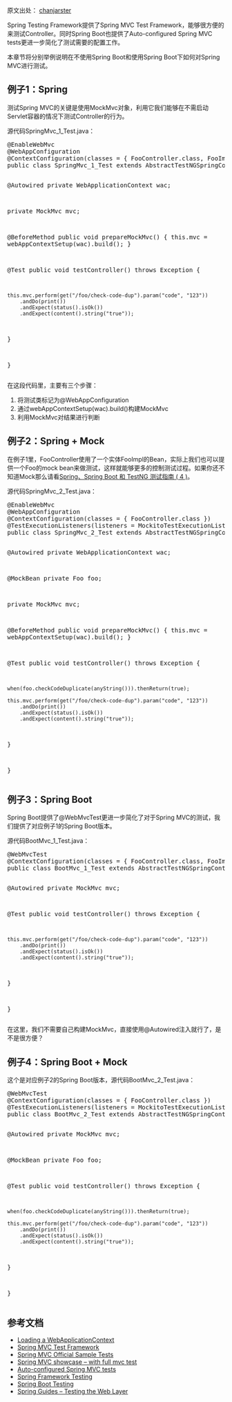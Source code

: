 <div class="entry"> 
 <div class="copyright-area">
  原文出处： 
  <a ref="nofollow" target="_blank" href="https://github.com/chanjarster/spring-test-examples">chanjarster</a>
 </div> 
 <p>Spring Testing Framework提供了Spring MVC Test Framework，能够很方便的来测试Controller。同时Spring Boot也提供了Auto-configured Spring MVC tests更进一步简化了测试需要的配置工作。</p> 
 <p>本章节将分别举例说明在不使用Spring Boot和使用Spring Boot下如何对Spring MVC进行测试。</p> 
 <h2>例子1：Spring</h2> 
 <p>测试Spring MVC的关键是使用MockMvc对象，利用它我们能够在不需启动Servlet容器的情况下测试Controller的行为。</p> 
 <p>源代码SpringMvc_1_Test.java：</p> 
 <pre class="brush: java; gutter: true">@EnableWebMvc
@WebAppConfiguration
@ContextConfiguration(classes = { FooController.class, FooImpl.class })
public class SpringMvc_1_Test extends AbstractTestNGSpringContextTests {

  @Autowired
  private WebApplicationContext wac;

  private MockMvc mvc;

  @BeforeMethod
  public void prepareMockMvc() {
    this.mvc = webAppContextSetup(wac).build();
  }

  @Test
  public void testController() throws Exception {

    this.mvc.perform(get("/foo/check-code-dup").param("code", "123"))
        .andDo(print())
        .andExpect(status().isOk())
        .andExpect(content().string("true"));

  }

}</pre> 
 <p>在这段代码里，主要有三个步骤：</p> 
 <ol> 
  <li>将测试类标记为@WebAppConfiguration</li> 
  <li>通过webAppContextSetup(wac).build()构建MockMvc</li> 
  <li>利用MockMvc对结果进行判断</li> 
 </ol> 
 <h2>例子2：Spring + Mock</h2> 
 <p>在例子1里，FooController使用了一个实体FooImpl的Bean，实际上我们也可以提供一个Foo的mock bean来做测试，这样就能够更多的控制测试过程。如果你还不知道Mock那么请看<a title="Spring、Spring Boot 和 TestNG 测试指南 ( 4 )" href="http://www.importnew.com/27538.html">Spring、Spring Boot 和 TestNG 测试指南 ( 4 )</a>。</p> 
 <p>源代码SpringMvc_2_Test.java：</p> 
 <pre class="brush: java; gutter: true">@EnableWebMvc
@WebAppConfiguration
@ContextConfiguration(classes = { FooController.class })
@TestExecutionListeners(listeners = MockitoTestExecutionListener.class)
public class SpringMvc_2_Test extends AbstractTestNGSpringContextTests {

  @Autowired
  private WebApplicationContext wac;

  @MockBean
  private Foo foo;

  private MockMvc mvc;

  @BeforeMethod
  public void prepareMockMvc() {
    this.mvc = webAppContextSetup(wac).build();
  }

  @Test
  public void testController() throws Exception {

    when(foo.checkCodeDuplicate(anyString())).thenReturn(true);

    this.mvc.perform(get("/foo/check-code-dup").param("code", "123"))
        .andDo(print())
        .andExpect(status().isOk())
        .andExpect(content().string("true"));

  }

}</pre> 
 <h2>例子3：Spring Boot</h2> 
 <p>Spring Boot提供了@WebMvcTest更进一步简化了对于Spring MVC的测试，我们提供了对应例子1的Spring Boot版本。</p> 
 <p>源代码BootMvc_1_Test.java：</p> 
 <pre class="brush: java; gutter: true">@WebMvcTest
@ContextConfiguration(classes = { FooController.class, FooImpl.class })
public class BootMvc_1_Test extends AbstractTestNGSpringContextTests {

  @Autowired
  private MockMvc mvc;

  @Test
  public void testController() throws Exception {

    this.mvc.perform(get("/foo/check-code-dup").param("code", "123"))
        .andDo(print())
        .andExpect(status().isOk())
        .andExpect(content().string("true"));

  }

}</pre> 
 <p>在这里，我们不需要自己构建MockMvc，直接使用@Autowired注入就行了，是不是很方便？</p> 
 <h2>例子4：Spring Boot + Mock</h2> 
 <p>这个是对应例子2的Spring Boot版本，源代码BootMvc_2_Test.java：</p> 
 <pre class="brush: java; gutter: true">@WebMvcTest
@ContextConfiguration(classes = { FooController.class })
@TestExecutionListeners(listeners = MockitoTestExecutionListener.class)
public class BootMvc_2_Test extends AbstractTestNGSpringContextTests {

  @Autowired
  private MockMvc mvc;

  @MockBean
  private Foo foo;

  @Test
  public void testController() throws Exception {

    when(foo.checkCodeDuplicate(anyString())).thenReturn(true);

    this.mvc.perform(get("/foo/check-code-dup").param("code", "123"))
        .andDo(print())
        .andExpect(status().isOk())
        .andExpect(content().string("true"));

  }

}</pre> 
 <h2>参考文档</h2> 
 <ul> 
  <li><a href="https://docs.spring.io/spring/docs/4.3.9.RELEASE/spring-framework-reference/html/integration-testing.html#testcontext-ctx-management-web" class="external" rel="nofollow" target="_blank">Loading a WebApplicationContext</a></li> 
  <li><a href="https://docs.spring.io/spring/docs/4.3.9.RELEASE/spring-framework-reference/htmlsingle/#spring-mvc-test-framework" class="external" rel="nofollow" target="_blank">Spring MVC Test Framework</a></li> 
  <li><a href="https://github.com/spring-projects/spring-framework/tree/master/spring-test/src/test/java/org/springframework/test/web/servlet/samples" class="external" rel="nofollow" target="_blank">Spring MVC Official Sample Tests</a></li> 
  <li><a href="https://github.com/spring-projects/spring-mvc-showcase" class="external" rel="nofollow" target="_blank">Spring MVC showcase – with full mvc test</a></li> 
  <li><a href="http://docs.spring.io/spring-boot/docs/1.5.4.RELEASE/reference/htmlsingle/#boot-features-testing-spring-boot-applications-testing-autoconfigured-mvc-tests" class="external" rel="nofollow" target="_blank">Auto-configured Spring MVC tests</a></li> 
  <li><a href="http://docs.spring.io/spring/docs/4.3.9.RELEASE/spring-framework-reference/htmlsingle/#testing" class="external" rel="nofollow" target="_blank">Spring Framework Testing</a></li> 
  <li><a href="http://docs.spring.io/spring-boot/docs/1.5.4.RELEASE/reference/htmlsingle/#boot-features-testing" class="external" rel="nofollow" target="_blank">Spring Boot Testing</a></li> 
  <li><a href="https://spring.io/guides/gs/testing-web/" class="external" rel="nofollow" target="_blank">Spring Guides – Testing the Web Layer</a></li> 
 </ul> 
 <!-- BEGIN #author-bio --> 
 <!-- END #author-bio --> 
</div>